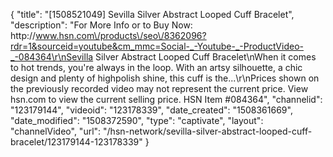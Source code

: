 {
    "title": "[1508521049] Sevilla Silver Abstract Looped Cuff Bracelet",
    "description": "For More Info or to Buy Now: http:\/\/www.hsn.com\/products\/seo\/8362096?rdr=1&sourceid=youtube&cm_mmc=Social-_-Youtube-_-ProductVideo-_-084364\r\nSevilla Silver Abstract Looped Cuff Bracelet\nWhen it comes to hot trends, you're always in the loop. With an artsy silhouette, a chic design and plenty of highpolish shine, this cuff is the...\r\nPrices shown on the previously recorded video may not represent the current price.  View hsn.com to view the current selling price. HSN Item #084364",
    "channelid": "123179144",
    "videoid": "123178339",
    "date_created": "1508361669",
    "date_modified": "1508372590",
    "type": "captivate",
    "layout": "channelVideo",
    "url": "\/hsn-network\/sevilla-silver-abstract-looped-cuff-bracelet\/123179144-123178339"
}
